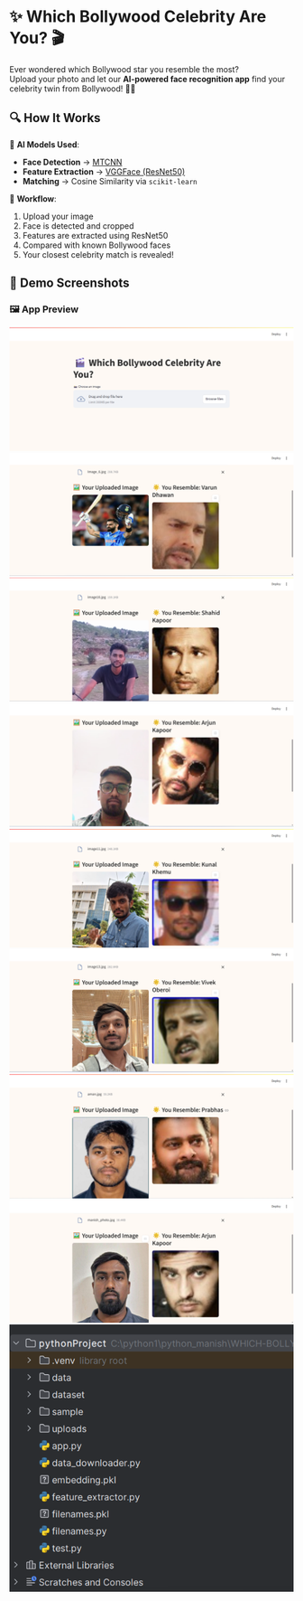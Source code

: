 # ✨ Which Bollywood Celebrity Are You? 🎬

Ever wondered which Bollywood star you resemble the most?  
Upload your photo and let our **AI-powered face recognition app** find your celebrity twin from Bollywood! 🧠📸
## 🔍 How It Works

🧠 **AI Models Used**:
- **Face Detection** → [MTCNN](https://github.com/ipazc/mtcnn)
- **Feature Extraction** → [VGGFace (ResNet50)](https://github.com/rcmalli/keras-vggface)
- **Matching** → Cosine Similarity via `scikit-learn`

📸 **Workflow**:
1. Upload your image
2. Face is detected and cropped
3. Features are extracted using ResNet50
4. Compared with known Bollywood faces
5. Your closest celebrity match is revealed!
## 📸 Demo Screenshots

### 🖼️ App Preview
![Screenshot 1](Screenshot%20(1428).png)
![Screenshot 2](Screenshot%20(1420).png)
![Screenshot 3](Screenshot%20(1427).png)
![Screenshot 4](Screenshot%20(1419).png)
![Screenshot 5](Screenshot%20(1423).png)
![Screenshot 6](Screenshot%20(1424).png)
![Screenshot 7](Screenshot%20(1421).png)
![Screenshot 8](Screenshot%20(1418).png)
![Screenshot 8](Screenshot%20(1430).png)
